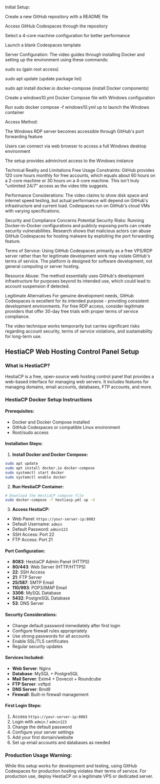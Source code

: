 Initial Setup:

Create a new GitHub repository with a README file

Access GitHub Codespaces through the repository

Select a 4-core machine configuration for better performance

Launch a blank Codespaces template

Server Configuration:
The video guides through installing Docker and setting up the environment using these commands:

sudo su (gain root access)

sudo apt update (update package list)

sudo apt install docker.io docker-compose (install Docker components)

Create a windows10.yml Docker Compose file with Windows configuration

Run sudo docker compose -f windows10.yml up to launch the Windows container

Access Method:

The Windows RDP server becomes accessible through GitHub's port forwarding feature

Users can connect via web browser to access a full Windows desktop environment

The setup provides admin/root access to the Windows instance

Technical Reality and Limitations
Free Usage Constraints:
GitHub provides 120 core hours monthly for free accounts, which equals about 60 hours on a 2-core machine or 30 hours on a 4-core machine. This isn't truly "unlimited 24/7" access as the video title suggests.

Performance Considerations:
The video claims to show disk space and internet speed testing, but actual performance will depend on GitHub's infrastructure and current load. Codespaces run on GitHub's cloud VMs with varying specifications.

Security and Compliance Concerns
Potential Security Risks:
Running Docker-in-Docker configurations and publicly exposing ports can create security vulnerabilities. Research shows that malicious actors can abuse GitHub Codespaces for hosting malware by exploiting the port forwarding feature.

Terms of Service:
Using GitHub Codespaces primarily as a free VPS/RDP server rather than for legitimate development work may violate GitHub's terms of service. The platform is designed for software development, not general computing or server hosting.

Resource Abuse:
The method essentially uses GitHub's development infrastructure for purposes beyond its intended use, which could lead to account suspension if detected.

Legitimate Alternatives
For genuine development needs, GitHub Codespaces is excellent for its intended purpose - providing consistent development environments. For free RDP access, consider legitimate providers that offer 30-day free trials with proper terms of service compliance.

The video technique works temporarily but carries significant risks regarding account security, terms of service violations, and sustainability for long-term use.

## HestiaCP Web Hosting Control Panel Setup

### What is HestiaCP?
HestiaCP is a free, open-source web hosting control panel that provides a web-based interface for managing web servers. It includes features for managing domains, email accounts, databases, FTP accounts, and more.

### HestiaCP Docker Setup Instructions

#### Prerequisites:
- Docker and Docker Compose installed
- GitHub Codespaces or compatible Linux environment
- Root/sudo access

#### Installation Steps:

1. **Install Docker and Docker Compose:**
```bash
sudo apt update
sudo apt install docker.io docker-compose
sudo systemctl start docker
sudo systemctl enable docker
```

2. **Run HestiaCP Container:**
```bash
# Download the HestiaCP compose file
sudo docker-compose -f hestiacp.yml up -d
```

3. **Access HestiaCP:**
- Web Panel: `https://your-server-ip:8083`
- Default Username: `admin`
- Default Password: `admin123`
- SSH Access: Port 22
- FTP Access: Port 21

#### Port Configuration:
- **8083**: HestiaCP Admin Panel (HTTPS)
- **80/443**: Web Server (HTTP/HTTPS)
- **22**: SSH Access
- **21**: FTP Server
- **25/587**: SMTP Email
- **110/993**: POP3/IMAP Email
- **3306**: MySQL Database
- **5432**: PostgreSQL Database
- **53**: DNS Server

#### Security Considerations:
- Change default password immediately after first login
- Configure firewall rules appropriately
- Use strong passwords for all accounts
- Enable SSL/TLS certificates
- Regular security updates

#### Services Included:
- **Web Server**: Nginx
- **Database**: MySQL + PostgreSQL
- **Mail Server**: Exim4 + Dovecot + Roundcube
- **FTP Server**: vsftpd
- **DNS Server**: Bind9
- **Firewall**: Built-in firewall management

#### First Login Steps:
1. Access `https://your-server-ip:8083`
2. Login with `admin` / `admin123`
3. Change the default password
4. Configure your server settings
5. Add your first domain/website
6. Set up email accounts and databases as needed

### Production Usage Warning:
While this setup works for development and testing, using GitHub Codespaces for production hosting violates their terms of service. For production use, deploy HestiaCP on a legitimate VPS or dedicated server.